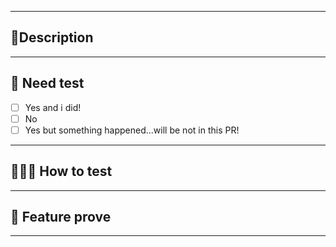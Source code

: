  ---
## 📙Description

 ---
## 🔬 Need test

 - [ ] Yes and i did!
 - [ ] No
 - [ ] Yes but something happened...will be not in this PR!
 ---

## 🔬👨‍🔬 How to test

 ---
## 🎥 Feature prove
 ---
